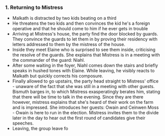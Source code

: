 ### 1. Returning to Mistress 
- Malkath is distracted by two kids beating on a third
- He threatens the two kids and then convinces the kid he's a foreign operative and that he should come to him if he ever gets in trouble
- Arriving at Mistress's house, the party find the door blocked by guards. They convince the guards to let them in by proving their residency with letters addressed to them by the mistress of the house.
- Inside they meet Elaine who is surprised to see them inside, criticising the resolve of the guards. She explains that Mistress is in a meeting with the commander of the guard: Niahl.
- After some waiting in the foyer, Niahl comes down the stairs and briefly speaks in hushed tones with Elaine. While leaving, he visibly reacts to Malkath but quickly corrects his composure.
- Finally allowed to go upstairs, the party head straight to Mistress' office - unaware of the fact that she was still in a meeting with other guests. Bismuth barges in, to which Mistress exasperatingly berates him, stating that there will be time to talk in the evening. Since they are there however, mistress explains that she's heard of their work on the farm and is impressed. She introduces her guests: Owain and Ceinwen Moss - Owain is here to run in the election. Mistress invites them to the divide later in the day to hear out the first round of candidates give their speeches.
- Leaving, the group leave fo